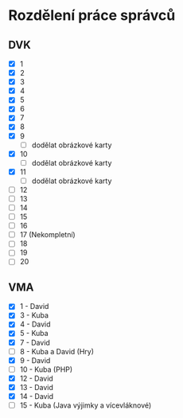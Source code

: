 # Rozdělení práce správců

## DVK
* [x] 1
* [x] 2
* [x] 3
* [x] 4
* [x] 5
* [x] 6
* [x] 7
* [x] 8
* [x] 9
  * [ ] dodělat obrázkové karty
* [x] 10
  * [ ] dodělat obrázkové karty
* [x] 11
  * [ ] dodělat obrázkové karty
* [ ] 12
* [ ] 13
* [ ] 14
* [ ] 15
* [ ] 16
* [ ] 17 (Nekompletní)
* [ ] 18
* [ ] 19
* [ ] 20

## VMA
* [x] 1 - David
* [x] 3 - Kuba
* [x] 4 - David
* [x] 5 - Kuba
* [x] 7 - David
* [ ] 8 - Kuba a David (Hry)
* [x] 9 - David
* [ ] 10 - Kuba (PHP)
* [x] 12 - David
* [x] 13 - David
* [x] 14 - David
* [ ] 15 - Kuba (Java výjimky a vícevláknové)